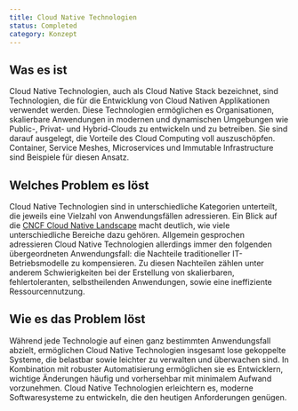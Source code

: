 ```yaml
---
title: Cloud Native Technologien
status: Completed
category: Konzept
---
```


## Was es ist

Cloud Native Technologien, auch als Cloud Native Stack bezeichnet, sind Technologien, 
die für die Entwicklung von Cloud Nativen Applikationen verwendet werden. 
Diese Technologien ermöglichen es Organisationen, skalierbare Anwendungen in modernen und dynamischen Umgebungen wie Public-, Privat- und Hybrid-Clouds zu entwickeln und zu betreiben. 
Sie sind darauf ausgelegt, die Vorteile des Cloud Computing voll auszuschöpfen. 
Container, Service Meshes, Microservices und Immutable Infrastructure sind Beispiele für diesen Ansatz.

## Welches Problem es löst

Cloud Native Technologien sind in unterschiedliche Kategorien unterteilt, 
die jeweils eine Vielzahl von Anwendungsfällen adressieren. 
Ein Blick auf die [CNCF Cloud Native Landscape](https://landscape.cncf.io/) macht deutlich, wie viele unterschiedliche Bereiche dazu gehören. 
Allgemein gesprochen adressieren Cloud Native Technologien allerdings immer den folgenden übergeordneten Anwendungsfall: 
die Nachteile traditioneller IT-Betriebsmodelle zu kompensieren. 
Zu diesen Nachteilen zählen unter anderem Schwierigkeiten bei der Erstellung von skalierbaren, fehlertoleranten, selbstheilenden Anwendungen, 
sowie eine ineffiziente Ressourcennutzung.

## Wie es das Problem löst

Während jede Technologie auf einen ganz bestimmten Anwendungsfall abzielt, 
ermöglichen Cloud Native Technologien insgesamt lose gekoppelte Systeme, 
die belastbar sowie leichter zu verwalten und überwachen sind. 
In Kombination mit robuster Automatisierung ermöglichen sie es Entwicklern, wichtige Änderungen häufig und vorhersehbar mit minimalem Aufwand vorzunehmen. 
Cloud Native Technologien erleichtern es, moderne Softwaresysteme zu entwickeln, die den heutigen Anforderungen genügen.
